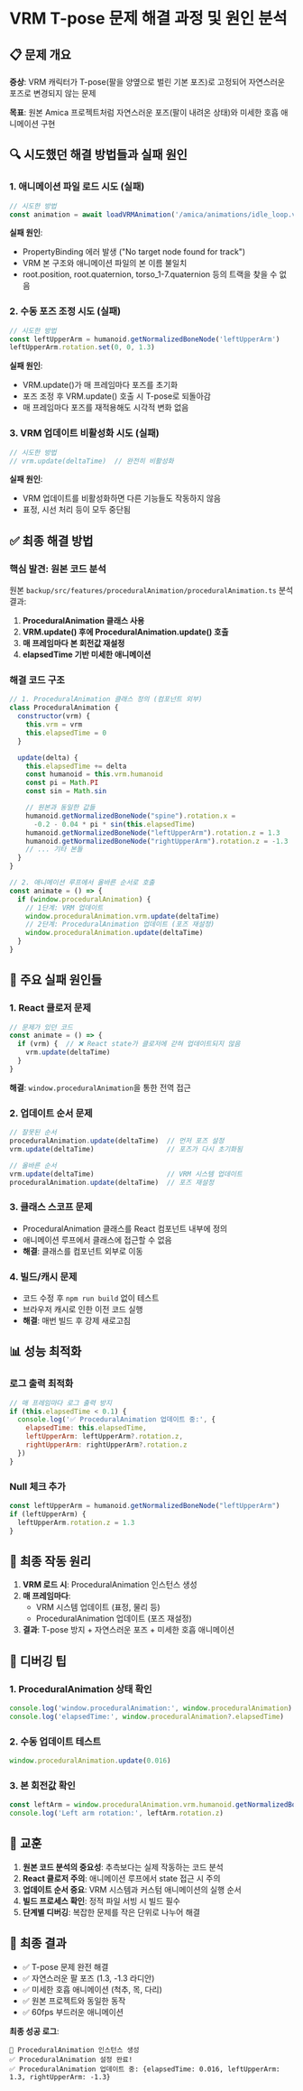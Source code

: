 # VRM T-pose 문제 해결 과정 및 원인 분석

## 📋 문제 개요

**증상**: VRM 캐릭터가 T-pose(팔을 양옆으로 벌린 기본 포즈)로 고정되어 자연스러운 포즈로 변경되지 않는 문제

**목표**: 원본 Amica 프로젝트처럼 자연스러운 포즈(팔이 내려온 상태)와 미세한 호흡 애니메이션 구현

## 🔍 시도했던 해결 방법들과 실패 원인

### 1. 애니메이션 파일 로드 시도 (실패)
```javascript
// 시도한 방법
const animation = await loadVRMAnimation('/amica/animations/idle_loop.vrma')
```

**실패 원인**: 
- PropertyBinding 에러 발생 ("No target node found for track")
- VRM 본 구조와 애니메이션 파일의 본 이름 불일치
- root.position, root.quaternion, torso_1-7.quaternion 등의 트랙을 찾을 수 없음

### 2. 수동 포즈 조정 시도 (실패)
```javascript
// 시도한 방법
const leftUpperArm = humanoid.getNormalizedBoneNode('leftUpperArm')
leftUpperArm.rotation.set(0, 0, 1.3)
```

**실패 원인**:
- VRM.update()가 매 프레임마다 포즈를 초기화
- 포즈 조정 후 VRM.update() 호출 시 T-pose로 되돌아감
- 매 프레임마다 포즈를 재적용해도 시각적 변화 없음

### 3. VRM 업데이트 비활성화 시도 (실패)
```javascript
// 시도한 방법
// vrm.update(deltaTime)  // 완전히 비활성화
```

**실패 원인**:
- VRM 업데이트를 비활성화하면 다른 기능들도 작동하지 않음
- 표정, 시선 처리 등이 모두 중단됨

## ✅ 최종 해결 방법

### 핵심 발견: 원본 코드 분석
원본 `backup/src/features/proceduralAnimation/proceduralAnimation.ts` 분석 결과:

1. **ProceduralAnimation 클래스 사용**
2. **VRM.update() 후에 ProceduralAnimation.update() 호출**
3. **매 프레임마다 본 회전값 재설정**
4. **elapsedTime 기반 미세한 애니메이션**

### 해결 코드 구조

```javascript
// 1. ProceduralAnimation 클래스 정의 (컴포넌트 외부)
class ProceduralAnimation {
  constructor(vrm) {
    this.vrm = vrm
    this.elapsedTime = 0
  }

  update(delta) {
    this.elapsedTime += delta
    const humanoid = this.vrm.humanoid
    const pi = Math.PI
    const sin = Math.sin

    // 원본과 동일한 값들
    humanoid.getNormalizedBoneNode("spine").rotation.x = 
      -0.2 - 0.04 * pi * sin(this.elapsedTime)
    humanoid.getNormalizedBoneNode("leftUpperArm").rotation.z = 1.3
    humanoid.getNormalizedBoneNode("rightUpperArm").rotation.z = -1.3
    // ... 기타 본들
  }
}

// 2. 애니메이션 루프에서 올바른 순서로 호출
const animate = () => {
  if (window.proceduralAnimation) {
    // 1단계: VRM 업데이트
    window.proceduralAnimation.vrm.update(deltaTime)
    // 2단계: ProceduralAnimation 업데이트 (포즈 재설정)
    window.proceduralAnimation.update(deltaTime)
  }
}
```

## 🚨 주요 실패 원인들

### 1. React 클로저 문제
```javascript
// 문제가 있던 코드
const animate = () => {
  if (vrm) {  // ❌ React state가 클로저에 갇혀 업데이트되지 않음
    vrm.update(deltaTime)
  }
}
```

**해결**: `window.proceduralAnimation`을 통한 전역 접근

### 2. 업데이트 순서 문제
```javascript
// 잘못된 순서
proceduralAnimation.update(deltaTime)  // 먼저 포즈 설정
vrm.update(deltaTime)                  // 포즈가 다시 초기화됨

// 올바른 순서
vrm.update(deltaTime)                  // VRM 시스템 업데이트
proceduralAnimation.update(deltaTime)  // 포즈 재설정
```

### 3. 클래스 스코프 문제
- ProceduralAnimation 클래스를 React 컴포넌트 내부에 정의
- 애니메이션 루프에서 클래스에 접근할 수 없음
- **해결**: 클래스를 컴포넌트 외부로 이동

### 4. 빌드/캐시 문제
- 코드 수정 후 `npm run build` 없이 테스트
- 브라우저 캐시로 인한 이전 코드 실행
- **해결**: 매번 빌드 후 강제 새로고침

## 📊 성능 최적화

### 로그 출력 최적화
```javascript
// 매 프레임마다 로그 출력 방지
if (this.elapsedTime < 0.1) {
  console.log('✅ ProceduralAnimation 업데이트 중:', {
    elapsedTime: this.elapsedTime,
    leftUpperArm: leftUpperArm?.rotation.z,
    rightUpperArm: rightUpperArm?.rotation.z
  })
}
```

### Null 체크 추가
```javascript
const leftUpperArm = humanoid.getNormalizedBoneNode("leftUpperArm")
if (leftUpperArm) {
  leftUpperArm.rotation.z = 1.3
}
```

## 🎯 최종 작동 원리

1. **VRM 로드 시**: ProceduralAnimation 인스턴스 생성
2. **매 프레임마다**:
   - VRM 시스템 업데이트 (표정, 물리 등)
   - ProceduralAnimation 업데이트 (포즈 재설정)
3. **결과**: T-pose 방지 + 자연스러운 포즈 + 미세한 호흡 애니메이션

## 🔧 디버깅 팁

### 1. ProceduralAnimation 상태 확인
```javascript
console.log('window.proceduralAnimation:', window.proceduralAnimation)
console.log('elapsedTime:', window.proceduralAnimation?.elapsedTime)
```

### 2. 수동 업데이트 테스트
```javascript
window.proceduralAnimation.update(0.016)
```

### 3. 본 회전값 확인
```javascript
const leftArm = window.proceduralAnimation.vrm.humanoid.getNormalizedBoneNode("leftUpperArm")
console.log('Left arm rotation:', leftArm.rotation.z)
```

## 📝 교훈

1. **원본 코드 분석의 중요성**: 추측보다는 실제 작동하는 코드 분석
2. **React 클로저 주의**: 애니메이션 루프에서 state 접근 시 주의
3. **업데이트 순서 중요**: VRM 시스템과 커스텀 애니메이션의 실행 순서
4. **빌드 프로세스 확인**: 정적 파일 서빙 시 빌드 필수
5. **단계별 디버깅**: 복잡한 문제를 작은 단위로 나누어 해결

## 🚀 최종 결과

- ✅ T-pose 문제 완전 해결
- ✅ 자연스러운 팔 포즈 (1.3, -1.3 라디안)
- ✅ 미세한 호흡 애니메이션 (척추, 목, 다리)
- ✅ 원본 프로젝트와 동일한 동작
- ✅ 60fps 부드러운 애니메이션

**최종 성공 로그**:
```
🎯 ProceduralAnimation 인스턴스 생성
✅ ProceduralAnimation 설정 완료!
✅ ProceduralAnimation 업데이트 중: {elapsedTime: 0.016, leftUpperArm: 1.3, rightUpperArm: -1.3}
``` 